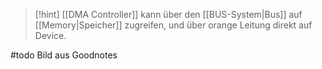 > [!hint] [[DMA Controller]] kann über den [[BUS-System|Bus]] auf [[Memory|Speicher]] zugreifen, und über orange Leitung direkt auf Device.

#todo Bild aus Goodnotes